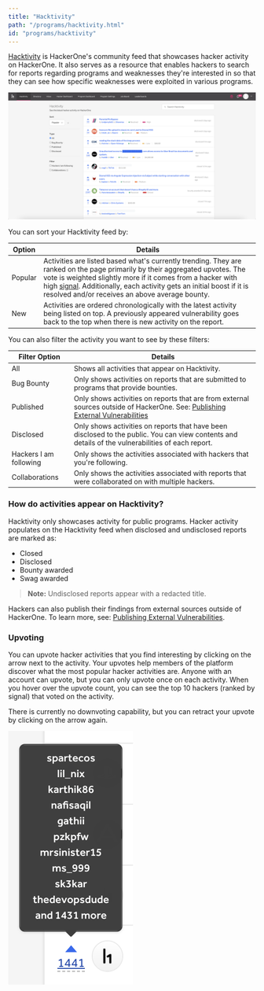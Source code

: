 ```yaml
---
title: "Hacktivity"
path: "/programs/hacktivity.html"
id: "programs/hacktivity"
---
```


[Hacktivity](https://hackerone.com/hacktivity?sort_type=popular&filter=type%3Aall&page=1&range=forever) is HackerOne's community feed that showcases hacker activity on HackerOne. It also serves as a resource that enables hackers to search for reports regarding programs and weaknesses they're interested in so that they can see how specific weaknesses were exploited in various programs.

![hacktivity page](./images/hacktivity-1c.png)

You can sort your Hacktivity feed by:

Option | Details
---- | --------
Popular | Activities are listed based what's currently trending. They are ranked on the page primarily by their aggregated upvotes. The vote is weighted slightly more if it comes from a hacker with high [signal](signal-and-impact.html). Additionally, each activity gets an initial boost if it is resolved and/or receives an above average bounty.
New | Activities are ordered chronologically with the latest activity being listed on top. A previously appeared vulnerability goes back to the top when there is new activity on the report.

You can also filter the activity you want to see by these filters:

Filter Option | Details
------------- | --------
All | Shows all activities that appear on Hacktivity.
Bug Bounty | Only shows activities on reports that are submitted to programs that provide bounties.
Published | Only shows activities on reports that are from external sources outside of HackerOne. See: [Publishing External Vulnerabilities](/hackers/publishing-external-vulnerabilities.html)
Disclosed | Only shows activities on reports that have been disclosed to the public. You can view contents and details of the vulnerabilities of each report.  
Hackers I am following | Only shows the activities associated with hackers that you're following.
Collaborations | Only shows the activities associated with reports that were collaborated on with multiple hackers.  

### How do activities appear on Hacktivity?
Hacktivity only showcases activity for public programs. Hacker activity populates on the Hacktivity feed when disclosed and undisclosed reports are marked as:
* Closed
* Disclosed
* Bounty awarded
* Swag awarded

> **Note:** Undisclosed reports appear with a redacted title.

Hackers can also publish their findings from external sources outside of HackerOne. To learn more, see: [Publishing External Vulnerabilities](/hackers/publishing-external-vulnerabilities.html).

### Upvoting
You can upvote hacker activities that you find interesting by clicking on the arrow next to the activity. Your upvotes help members of the platform discover what the most popular hacker activities are. Anyone with an account can upvote, but you can only upvote once on each activity. When you hover over the upvote count, you can see the top 10 hackers (ranked by signal) that voted on the activity.

There is currently no downvoting capability, but you can retract your upvote by clicking on the arrow again.

![hacktivity upvotes](./images/hacktivity-upvoting.png)
